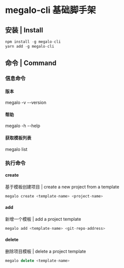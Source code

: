 # megalo-cli 基础脚手架

## 安装 | Install

```js
npm install -g megalo-cli
yarn add -g megalo-cli
```

## 命令 | Command

### 信息命令

#### 版本

megalo -v --version

#### 帮助

megalo -h --help

#### 获取模板列表

megalo list

### 执行命令

#### create

基于模板创建项目 | create a new project from a template

```js
megalo create <template-name> <project-name>
```

#### add

新增一个模板 | add a project template

```js
megalo add <template-name> <git-repo-address>
```

#### delete

删除项目模板 | delete a project template

```js
megalo delete <template-name>
```
